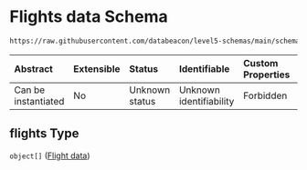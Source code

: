 # Flights data Schema

```txt
https://raw.githubusercontent.com/databeacon/level5-schemas/main/schemas/streaming/blender/blender.schema.json#/properties/flights
```



| Abstract            | Extensible | Status         | Identifiable            | Custom Properties | Additional Properties | Access Restrictions | Defined In                                                                                      |
| :------------------ | :--------- | :------------- | :---------------------- | :---------------- | :-------------------- | :------------------ | :---------------------------------------------------------------------------------------------- |
| Can be instantiated | No         | Unknown status | Unknown identifiability | Forbidden         | Allowed               | none                | [blender.schema.json\*](../../out/streaming/blender/blender.schema.json "open original schema") |

## flights Type

`object[]` ([Flight data](flight.md))
